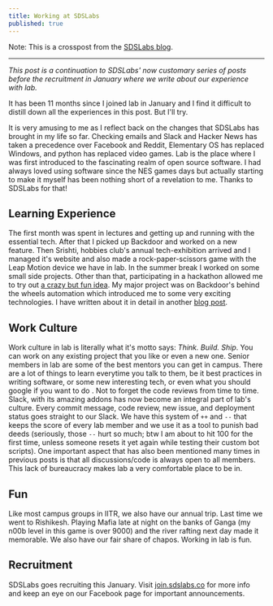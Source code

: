```yaml
---
title: Working at SDSLabs
published: true
---
```


Note: This is a crosspost from the [SDSLabs blog](https://blog.sdslabs.co/2015/12/working-sdslabs-9/). <br>

<hr>

_This post is a continuation to SDSLabs' now customary series of posts before the recruitment in January where we write about our experience with lab._

It has been 11 months since I joined lab in January and I find it difficult to distill down all the experiences in this post. But I'll try.

It is very amusing to me as I reflect back on the changes that SDSLabs has brought in my life so far. Checking emails and Slack and Hacker News has taken a precedence over Facebook and Reddit, Elementary OS has replaced Windows, and python has replaced video games. Lab is the place where I was first introduced to the fascinating realm of open source software. I had always loved using software since the NES games days but actually starting to make it myself has been nothing short of a revelation to me. Thanks to SDSLabs for that!

## Learning Experience

The first month was spent in lectures and getting up and running with the essential tech. After that I picked up Backdoor and worked on a new feature. Then Srishti, hobbies club's annual tech-exhibition arrived and I managed it's website and also made a rock-paper-scissors game with the Leap Motion device we have in lab. In the summer break I worked on some small side projects. Other than that, participating in a hackathon allowed me to try out [a crazy but fun idea](https://ashishchaudhary.in/torrent-streaming/). My major project was on Backdoor's behind the wheels automation which introduced me to some very exciting technologies. I have written about it in detail in another [blog post](https://blog.sdslabs.co/2015/11/dockerizing-backdoor).

## Work Culture

Work culture in lab is literally what it's motto says: _Think. Build. Ship_. You can work on any existing project that you like or even a new one. Senior members in lab are some of the best mentors you can get in campus. There are a lot of things to learn everytime you talk to them, be it best practices in writing software, or some new interesting tech, or even what you should google if you want to do <X>. Not to forget the code reviews from time to time. Slack, with its amazing addons has now become an integral part of lab's culture. Every commit message, code review, new issue, and deployment status goes straight to our Slack. We have this system of `++` and `--` that keeps the score of every lab member and we use it as a tool to punish bad deeds (seriously, those `--` hurt so much; btw I am about to hit 100 for the first time, unless someone resets it yet again while testing their custom bot scripts). One important aspect that has also been mentioned many times in previous posts is that all discussions/code is always open to all members. This lack of bureaucracy makes lab a very comfortable place to be in.

## Fun

Like most campus groups in IITR, we also have our annual trip. Last time we went to Rishikesh. Playing Mafia late at night on the banks of Ganga (my n00b level in this game is over 9000) and the river rafting next day made it memorable. We also have our fair share of chapos. Working in lab is fun.

## Recruitment

SDSLabs goes recruiting this January. Visit [join.sdslabs.co](https://join.sdslabs.co) for more info and keep an eye on our Facebook page for important announcements.
